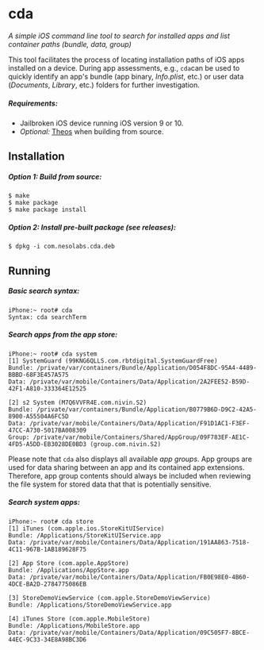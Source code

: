 # cda
*A simple iOS command line tool to search for installed apps and list container paths (bundle, data, group)*

This tool facilitates the process of locating installation paths of iOS apps installed on a device. During app assessments, e.g., `cda`can be used to quickly identify an app's bundle (app binary, _Info.plist_, etc.) or user data (_Documents_, _Library_, etc.) folders for further investigation.


##### Requirements:

  * Jailbroken iOS device running iOS version 9 or 10.
  * _Optional:_ [Theos](https://github.com/theos/theos) when building from source.

## Installation

##### Option 1: Build from source:

```
$ make
$ make package
$ make package install
```

##### Option 2: Install pre-built package (see _releases_):

```
$ dpkg -i com.nesolabs.cda.deb
```

## Running

##### Basic search syntax:

```
iPhone:~ root# cda
Syntax: cda searchTerm
```

##### Search apps from the app store:

```
iPhone:~ root# cda system
[1] SystemGuard (99KNG6QLLS.com.rbtdigital.SystemGuardFree)
Bundle: /private/var/containers/Bundle/Application/D054F8DC-95A4-4489-BBBD-68F3E457A575
Data: /private/var/mobile/Containers/Data/Application/2A2FEE52-B59D-42F1-A810-333364E12525

[2] s2 System (M7Q6VVFR4E.com.nivin.S2)
Bundle: /private/var/containers/Bundle/Application/B0779B6D-D9C2-42A5-8900-A55504A6FC5D
Data: /private/var/mobile/Containers/Data/Application/F91D1AC1-F3EF-47CC-A730-5017BA008309
Group: /private/var/mobile/Containers/Shared/AppGroup/09F783EF-AE1C-4FD5-A5DD-EB3028DE0BD3 (group.com.nivin.S2)
```

Please note that `cda` also displays all available _app groups_. App groups are used for data sharing between an app and its contained app extensions. Therefore, app group contents should always be included when reviewing the file system for stored data that that is potentially sensitive.

##### Search system apps:

```
iPhone:~ root# cda store
[1] iTunes (com.apple.ios.StoreKitUIService)
Bundle: /Applications/StoreKitUIService.app
Data: /private/var/mobile/Containers/Data/Application/191AA863-7518-4C11-967B-1AB189628F75

[2] App Store (com.apple.AppStore)
Bundle: /Applications/AppStore.app
Data: /private/var/mobile/Containers/Data/Application/FB0E98E0-4B60-4DCE-BA2D-2784775086EB

[3] StoreDemoViewService (com.apple.StoreDemoViewService)
Bundle: /Applications/StoreDemoViewService.app

[4] iTunes Store (com.apple.MobileStore)
Bundle: /Applications/MobileStore.app
Data: /private/var/mobile/Containers/Data/Application/09C505F7-8BCE-44EC-9C33-34E8A98BC3D6
```
